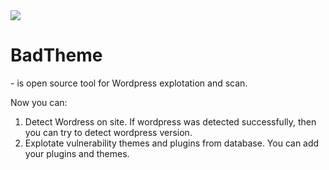 <img src="http://blog.rimuhosting.com/wp-content/uploads/2013/08/wordpress-hacked.png">
<h1>BadTheme</h1> - is open source tool for Wordpress explotation and scan.

Now you can:
  1. Detect Wordress on site. If wordpress was detected successfully, then you can try to detect wordpress version.
  2. Explotate vulnerability themes and plugins from database. You can add your plugins and themes.
